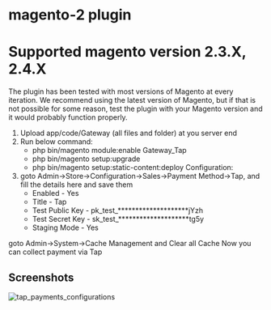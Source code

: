 # magento-2 plugin

# Supported magento version 2.3.X, 2.4.X 
The plugin has been tested with most versions of Magento at every iteration. We recommend using the latest version of Magento, but if that is not possible for some reason, test the plugin with your Magento version and it would probably function properly.


1. Upload app/code/Gateway (all files and folder) at you server end
2. Run below command:
	* php bin/magento module:enable Gateway_Tap
	* php bin/magento setup:upgrade
	* php bin/magento setup:static-content:deploy
Configuration:
1. goto Admin->Store->Configuration->Sales->Payment Method->Tap, and fill the details here and save them
	* Enabled - Yes
    * Title - Tap
	* Test Public Key - pk_test_********************jYzh
	* Test Secret Key - sk_test_********************tg5y
	* Staging Mode - Yes
	
goto Admin->System->Cache Management and Clear all Cache
Now you can collect payment via Tap

## Screenshots
 

![tap_payments_configurations](https://github.com/Tap-Payments/magento-plugin/assets/36191420/35cf3bc1-6283-4680-bc30-47c9e5c0673e)
